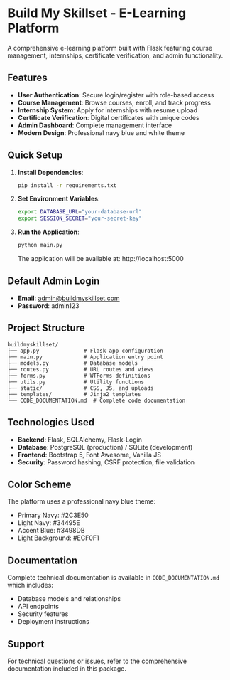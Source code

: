 # Build My Skillset - E-Learning Platform

A comprehensive e-learning platform built with Flask featuring course management, internships, certificate verification, and admin functionality.

## Features

- **User Authentication**: Secure login/register with role-based access
- **Course Management**: Browse courses, enroll, and track progress
- **Internship System**: Apply for internships with resume upload
- **Certificate Verification**: Digital certificates with unique codes
- **Admin Dashboard**: Complete management interface
- **Modern Design**: Professional navy blue and white theme

## Quick Setup

1. **Install Dependencies**:
   ```bash
   pip install -r requirements.txt
   ```

2. **Set Environment Variables**:
   ```bash
   export DATABASE_URL="your-database-url"
   export SESSION_SECRET="your-secret-key"
   ```

3. **Run the Application**:
   ```bash
   python main.py
   ```
   
   The application will be available at: http://localhost:5000

## Default Admin Login
- **Email**: admin@buildmyskillset.com
- **Password**: admin123

## Project Structure

```
buildmyskillset/
├── app.py              # Flask app configuration
├── main.py             # Application entry point
├── models.py           # Database models
├── routes.py           # URL routes and views
├── forms.py            # WTForms definitions
├── utils.py            # Utility functions
├── static/             # CSS, JS, and uploads
├── templates/          # Jinja2 templates
└── CODE_DOCUMENTATION.md  # Complete code documentation
```

## Technologies Used

- **Backend**: Flask, SQLAlchemy, Flask-Login
- **Database**: PostgreSQL (production) / SQLite (development)
- **Frontend**: Bootstrap 5, Font Awesome, Vanilla JS
- **Security**: Password hashing, CSRF protection, file validation

## Color Scheme

The platform uses a professional navy blue theme:
- Primary Navy: #2C3E50
- Light Navy: #34495E
- Accent Blue: #3498DB
- Light Background: #ECF0F1

## Documentation

Complete technical documentation is available in `CODE_DOCUMENTATION.md` which includes:
- Database models and relationships
- API endpoints
- Security features
- Deployment instructions

## Support

For technical questions or issues, refer to the comprehensive documentation included in this package.